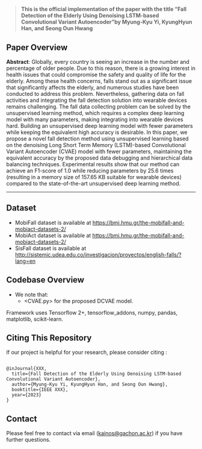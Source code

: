 # 


>**This is the official implementation of the paper with the title “Fall Detection of the Elderly Using Denoising LSTM-based Convolutional Variant Autoencoder”by Myung-Kyu Yi, KyungHyun Han, and Seong Oun Hwang**

## Paper Overview

**Abstract**: Globally, every country is seeing an increase in the number and percentage of older people. Due to this reason, there is a growing interest in health issues that could compromise the safety and quality of life for the elderly. Among these health concerns, falls stand out as a significant issue that significantly affects the elderly, and numerous studies have been conducted to address this problem. Nevertheless, gathering data on fall activities and integrating the fall detection solution into wearable devices remains challenging. The fall data collecting problem can be solved by the unsupervised learning method, which requires a complex deep learning model with many parameters, making integrating into wearable devices hard. Building an unsupervised deep learning model with fewer parameters while keeping the equivalent high accuracy is desirable. In this paper, we propose a novel fall detection method using unsupervised learning based on the denoising Long Short Term Memory (LSTM)-based Convolutional Variant Autoencoder (CVAE) model with fewer parameters, maintaining the equivalent accuracy by the proposed data debugging and hierarchical data balancing techniques. Experimental results show that our method can achieve an F1-score of 1.0 while reducing parameters by 25.6 times (resulting in a memory size of 157.65 KB suitable for wearable devices) compared to the state-of-the-art unsupervised deep learning method.

---
## Dataset
- MobiFall dataset is available at https://bmi.hmu.gr/the-mobifall-and-mobiact-datasets-2/
- MobiAct dataset is available at https://bmi.hmu.gr/the-mobifall-and-mobiact-datasets-2/
- SisFall dataset is available at http://sistemic.udea.edu.co/investigacion/proyectos/english-falls/?lang=en

## Codebase Overview
- We note that:
  - <CVAE.py> for the proposed DCVAE model.


Framework uses Tensorflow 2+, tensorflow_addons, numpy, pandas, matplotlib, scikit-learn.  
  
## Citing This Repository

If our project is helpful for your research, please consider citing :

```

@inJournal{XXX,
  title={Fall Detection of the Elderly Using Denoising LSTM-based Convolutional Variant Autoencoder},
  author={Myung-Kyu Yi, KyungHyun Han, and Seong Oun Hwang},
  booktitle={IEEE XXX},
  year={2023}
}

```

## Contact

Please feel free to contact via email (<kainos@gachon.ac.kr>) if you have further questions.
